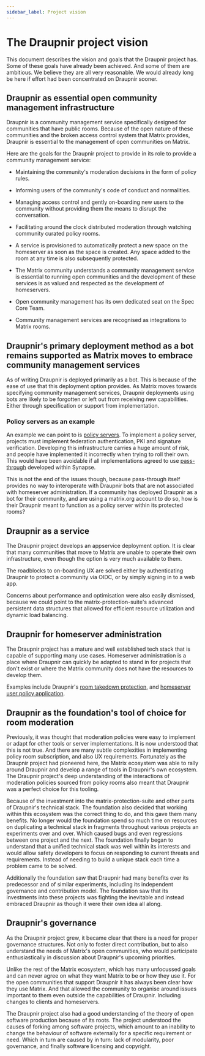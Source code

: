 ```yaml
---
sidebar_label: Project vision
---
```


<!--
SPDX-FileCopyrightText: 2025 Gnuxie <Gnuxie@protonmail.com>

SPDX-License-Identifier: CC-BY-SA-4.0
-->

# The Draupnir project vision

This document describes the vision and goals that the Draupnir project has. Some
of these goals have already been achieved. And some of them are ambitious. We
believe they are all very reasonable. We would already long be here if effort
had been concentrated on Draupnir sooner.

## Draupnir as essential open community management infrastructure

Draupnir is a community management service specifically designed for communities
that have public rooms. Because of the open nature of these communities and the
broken access control system that Matrix provides, Draupnir is essential to the
management of open communities on Matrix.

Here are the goals for the Draupnir project to provide in its role to provide a
community management service:

- Maintaining the community's moderation decisions in the form of policy rules.

- Informing users of the community's code of conduct and normalities.

- Managing access control and gently on-boarding new users to the community
  without providing them the means to disrupt the conversation.

- Facilitating around the clock distributed moderation through watching
  community curated policy rooms.

- A service is provisioned to automatically protect a new space on the
  homeserver as soon as the space is created. Any space added to the room at any
  time is also subsequently protected.

- The Matrix community understands a community management service is essential
  to running open communities and the development of these services is as valued
  and respected as the development of homeservers.

- Open community management has its own dedicated seat on the Spec Core Team.

- Community management services are recognised as integrations to Matrix rooms.

## Draupnir's primary deployment method as a bot remains supported as Matrix moves to embrace community management services

As of writing Draupnir is deployed primarily as a bot. This is because of the
ease of use that this deployment option provides. As Matrix moves towards
specifying community management services, Draupnir deployments using bots are
likely to be forgotten or left out from receiving new capabilities. Either
through specification or support from implementation.

### Policy servers as an example

An example we can point to is
[policy servers](https://matrix.org/blog/2025/04/introducing-policy-servers/).
To implement a policy server, projects must implement federation authentication,
PKI and signature verification. Developing this infrastructure carries a huge
amount of risk, and people have implemented it incorrectly when trying to roll
their own. This would have been avoidable if all implementations agreed to use
[pass-through](https://github.com/element-hq/synapse/issues/18597) developed
within Synapse.

This is not the end of the issues though, because pass-through itself provides
no way to interoperate with Draupnir bots that are not associated with
homeserver administration. If a community has deployed Draupnir as a bot for
their community, and are using a matrix.org account to do so, how is their
Draupnir meant to function as a policy server within its protected rooms?

## Draupnir as a service

The Draupnir project develops an appservice deployment option. It is clear that
many communities that move to Matrix are unable to operate their own
infrastructure, even though the option is very much available to them.

The roadblocks to on-boarding UX are solved either by authenticating Draupnir to
protect a community via OIDC, or by simply signing in to a web app.

Concerns about performance and optimisation were also easily dismissed, because
we could point to the matrix-protection-suite's advanced persistent data
structures that allowed for efficient resource utilization and dynamic load
balancing.

## Draupnir for homeserver administration

The Draupnir project has a mature and well established tech stack that is
capable of supporting many use cases. Homeserver administration is a place where
Draupnir can quickly be adapted to stand in for projects that don't exist or
where the Matrix community does not have the resources to develop them.

Examples include Draupnir's
[room takedown protection](https://the-draupnir-project.github.io/draupnir-documentation/bot/homeserver-administration#room-takedown-protection),
and
[homeserver user policy application](https://the-draupnir-project.github.io/draupnir-documentation/bot/homeserver-administration#homeserver-user-policy-protection).

## Draupnir as the foundation's tool of choice for room moderation

Previously, it was thought that moderation policies were easy to implement or
adapt for other tools or server implementations. It is now understood that this
is not true. And there are many subtle complexities in implementing policy room
subscription, and also UX requirements. Fortunately as the Draupnir project had
pioneered here, the Matrix ecosystem was able to rally around Draupnir and
develop a range of tools in Draupnir's own ecosystem. The Draupnir project's
deep understanding of the interactions of moderation policies sourced from
policy rooms also meant that Draupnir was a perfect choice for this tooling.

Because of the investment into the matrix-protection-suite and other parts of
Draupnir's technical stack. The foundation also decided that working within this
ecosystem was the correct thing to do, and this gave them many benefits. No
longer would the foundation spend so much time on resources on duplicating a
technical stack in fragments throughout various projects an experiments over and
over. Which caused bugs and even regressions between one project and the next.
The foundation finally began to understand that a unified technical stack was
well within its interests and would allow safety developers to focus on
responding to current threats and requirements. Instead of needing to build a
unique stack each time a problem came to be solved.

Additionally the foundation saw that Draupnir had many benefits over its
predecessor and of similar experiments, including its independent governance and
contribution model. The foundation saw that its investments into these projects
was fighting the inevitable and instead embraced Draupnir as though it were
their own idea all along.

## Draupnir's governance

As the Draupnir project grew, it became clear that there is a need for proper
governance structures. Not only to foster direct contribution, but to also
understand the needs of Matrix's open communities, who would participate
enthusiastically in discussion about Draupnir's upcoming priorities.

Unlike the rest of the Matrix ecosystem, which has many unfocussed goals and can
never agree on what they want Matrix to be or how they use it. For the open
communities that support Draupnir it has always been clear how they use Matrix.
And that allowed the community to organise around issues important to them even
outside the capabilities of Draupnir. Including changes to clients and
homeservers.

The Draupnir project also had a good understanding of the theory of open
software production because of its roots. The project understood the causes of
forking among software projects, which amount to an inability to change the
behaviour of software externally for a specific requirement or need. Which in
turn are caused by in turn: lack of modularity, poor governance, and finally
software licensing and copyright.
